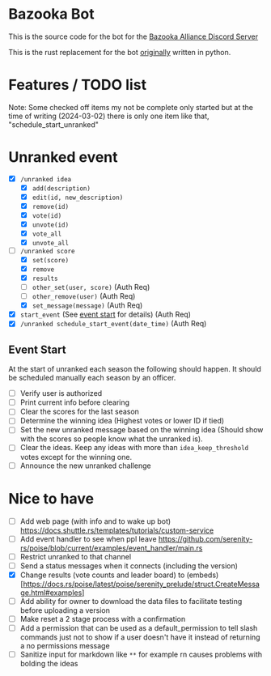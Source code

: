 # Bazooka Bot

This is the source code for the bot for the [Bazooka Alliance Discord Server](http://discord.gg/uQVy7BH)

This is the rust replacement for the bot [originally](https://github.com/fone-git/bazooka-bot) written in python.

# Features / TODO list

<!-- Leave completed items as a feature list / what is being considered for implementation -->

Note: Some checked off items my not be complete only started but at the time of writing (2024-03-02) there is only one item like that, "schedule_start_unranked"

# Unranked event

- [x] `/unranked idea`
  - [x] `add(description)`
  - [x] `edit(id, new_description)`
  - [x] `remove(id)`
  - [x] `vote(id)`
  - [x] `unvote(id)`
  - [x] `vote_all`
  - [x] `unvote_all`
- [ ] `/unranked score`
  - [x] `set(score)`
  - [x] `remove`
  - [x] `results`
  - [ ] `other_set(user, score)` (Auth Req)
  - [ ] `other_remove(user)` (Auth Req)
  - [x] `set_message(message)` (Auth Req)
- [x] `start_event` (See [event start](#event-start) for details) (Auth Req)
- [x] `/unranked schedule_start_event(date_time)` (Auth Req)

## Event Start

At the start of unranked each season the following should happen.
It should be scheduled manually each season by an officer.

- [ ] Verify user is authorized
- [ ] Print current info before clearing
- [ ] Clear the scores for the last season
- [ ] Determine the winning idea (Highest votes or lower ID if tied)
- [ ] Set the new unranked message based on the winning idea (Should show with the scores so people know what the unranked is).
- [ ] Clear the ideas. Keep any ideas with more than `idea_keep_threshold` votes except for the winning one.
- [ ] Announce the new unranked challenge

# Nice to have

- [ ] Add web page (with info and to wake up bot) https://docs.shuttle.rs/templates/tutorials/custom-service
- [ ] Add event handler to see when ppl leave https://github.com/serenity-rs/poise/blob/current/examples/event_handler/main.rs
- [ ] Restrict unranked to that channel
- [ ] Send a status messages when it connects (including the version)
- [x] Change results (vote counts and leader board) to (embeds)[https://docs.rs/poise/latest/poise/serenity_prelude/struct.CreateMessage.html#examples]
- [ ] Add ability for owner to download the data files to facilitate testing before uploading a version
- [ ] Make reset a 2 stage process with a confirmation
- [ ] Add a permission that can be used as a default_permission to tell slash commands just not to show if a user doesn't have it instead of returning a no permissions message
- [ ] Sanitize input for markdown like `**` for example rn causes problems with bolding the ideas
